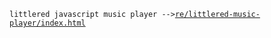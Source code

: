 `littlered javascript music player -->`<a href="https://mszmaddie.github.io/index.html">`re/littlered-music-player/index.html`</a>
